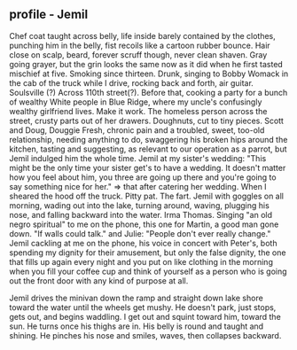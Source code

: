 ##  profile - Jemil

Chef coat taught across belly, life inside barely contained by the clothes, punching him in the belly, fist recoils like a cartoon rubber bounce. Hair close on scalp, beard, forever scruff though, never clean shaven. Gray going grayer, but the grin looks the same now as it did when he first tasted mischief at five. Smoking since thirteen. Drunk, singing to Bobby Womack in the cab of the truck while I drive, rocking back and forth, air guitar. Soulsville (?) Across 110th street(?). Before that, cooking a party for a bunch of wealthy White people in Blue Ridge, where my uncle's confusingly wealthy girlfriend lives. Make it work. The homeless person across the street, crusty parts out of her drawers. Doughnuts, cut to tiny pieces. Scott and Doug, Douggie Fresh, chronic pain and a troubled, sweet, too-old relationship, needing anything to do, swaggering his broken hips around the kitchen, tasting and suggesting, as relevant to our operation as a parrot, but Jemil indulged him the whole time. Jemil at my sister's wedding: "This might be the only time your sister get's to have a wedding. It doesn't matter how you feel about him, you three are going up there and you're going to say something nice for her." => that after catering her wedding. When I sheared the hood off the truck. Pitty pat. The fart. Jemil with goggles on all morning, wading out into the lake, turning around, waving, plugging his nose, and falling backward into the water. Irma Thomas. Singing "an old negro spiritual" to me on the phone, this one for Martin, a good man gone down. "If walls could talk." and Julie: "People don't ever really change." Jemil cackling at me on the phone, his voice in concert with Peter's, both spending my dignity for their amusement, but only the false dignity, the one that fills up again every night and you put on like clothing in the morning when you fill your coffee cup and think of yourself as a person who is going out the front door with any kind of purpose at all.

Jemil drives the minivan down the ramp and straight down lake shore toward the water until the wheels get mushy. He doesn't park, just stops, gets out, and begins waddling. I get out and squint toward him, toward the sun. He turns once his thighs are in. His belly is round and taught and shining. He pinches his nose and smiles, waves, then collapses backward.
